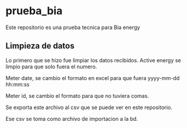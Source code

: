 # prueba_bia
Este repositorio es una prueba tecnica para Bia energy

## Limpieza de datos
Lo primero que se hizo fue limpiar los datos recibidos.
Active energy se limpio para que solo fuera el numero.

Meter date, se cambio el formato en excel para que fuera yyyy-mm-dd hh:mm:ss

Meter id, se cambio el formato para que no tuviera comas.

Se exporta este archivo al csv que se puede ver en este repositorio.

Ese csv se toma como archivo de importacion a la bd.
